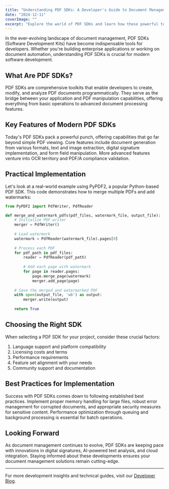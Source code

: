 ```yaml
---
title: "Understanding PDF SDKs: A Developer's Guide to Document Management"
date: "2024-12-11"
coverImage: ""
excerpt: "Explore the world of PDF SDKs and learn how these powerful tools can transform your document management capabilities with practical code examples and implementation strategies."
---
```


In the ever-evolving landscape of document management, PDF SDKs (Software Development Kits) have become indispensable tools for developers. Whether you're building enterprise applications or working on document automation, understanding PDF SDKs is crucial for modern software development.

## What Are PDF SDKs?

PDF SDKs are comprehensive toolkits that enable developers to create, modify, and analyze PDF documents programmatically. They serve as the bridge between your application and PDF manipulation capabilities, offering everything from basic operations to advanced document processing features.

## Key Features of Modern PDF SDKs

Today's PDF SDKs pack a powerful punch, offering capabilities that go far beyond simple PDF viewing. Core features include document generation from various formats, text and image extraction, digital signature implementation, and form field manipulation. More advanced features venture into OCR territory and PDF/A compliance validation.

## Practical Implementation

Let's look at a real-world example using PyPDF2, a popular Python-based PDF SDK. This code demonstrates how to merge multiple PDFs and add watermarks:

```python
from PyPDF2 import PdfWriter, PdfReader

def merge_and_watermark_pdfs(pdf_files, watermark_file, output_file):
    # Initialize PDF writer
    merger = PdfWriter()
    
    # Load watermark
    watermark = PdfReader(watermark_file).pages[0]
    
    # Process each PDF
    for pdf_path in pdf_files:
        reader = PdfReader(pdf_path)
        
        # Add each page with watermark
        for page in reader.pages:
            page.merge_page(watermark)
            merger.add_page(page)
    
    # Save the merged and watermarked PDF
    with open(output_file, 'wb') as output:
        merger.write(output)
    
    return True
```

## Choosing the Right SDK

When selecting a PDF SDK for your project, consider these crucial factors:

1. Language support and platform compatibility
2. Licensing costs and terms
3. Performance requirements
4. Feature set alignment with your needs
5. Community support and documentation

## Best Practices for Implementation

Success with PDF SDKs comes down to following established best practices. Implement proper memory handling for large files, robust error management for corrupted documents, and appropriate security measures for sensitive content. Performance optimization through queuing and background processing is essential for batch operations.

## Looking Forward

As document management continues to evolve, PDF SDKs are keeping pace with innovations in digital signatures, AI-powered text analysis, and cloud integration. Staying informed about these developments ensures your document management solutions remain cutting-edge.

---
For more development insights and technical guides, visit our [Developer Blog](https://example.com/dev-blog).